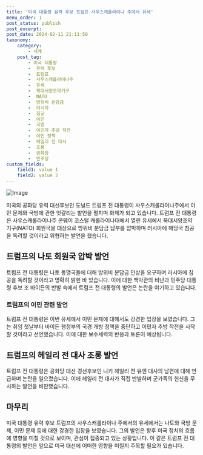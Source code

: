 ```yaml
---
title: '미국 대통령 유력 후보 트럼프 사우스캐롤라이나 주에서 유세'
menu_order: 1
post_status: publish
post_excerpt: 
post_date: 2024-02-11 21:11:50
taxonomy:
    category:
        - 세계
    post_tag:
        - 미국 대통령
        -  유력 후보
        -  트럼프
        -  사우스캐롤라이나주
        -  유세
        -  북대서양조약기구
        -  NATO
        -  방위비 분담금
        -  러시아
        -  침공
        -  이민
        -  국방
        -  이민자 추방 작전
        -  이민 정책
        -  헤일리 전 대사
        -  조롱
        -  공화당
        -  민주당
custom_fields:
    field1: value 1
    field2: value 2
---
```


![Image](https://imgnews.pstatic.net/image/421/2024/02/11/0007345977_001_20240211181801481.jpg?type=w647)

미국의 공화당 유력 대선후보인 도널드 트럼프 전 대통령이 사우스캐롤라이나주에서 이민 문제와 국방에 관한 엇갈리는 발언을 펼치며 화제가 되고 있습니다. 트럼프 전 대통령은 사우스캐롤라이나주 콘웨이 코스털 캐롤라이나대에서 열린 유세에서 북대서양조약기구(NATO) 회원국을 대상으로 방위비 분담금 납부를 압박하며 러시아에 해당국 침공을 독려할 것이라고 위협하는 발언을 했습니다. 
## 트럼프의 나토 회원국 압박 발언
트럼프 전 대통령은 나토 동맹국들에 대해 방위비 분담금 인상을 요구하며 러시아에 침공을 독려할 것이라고 명확히 밝힌 바 있습니다. 이에 대한 백악관의 비난과 민주당 대통령 후보 조 바이든의 반발 속에서 트럼프 전 대통령의 발언은 논란을 야기하고 있습니다.
### 트럼프의 이민 관련 발언
트럼프 전 대통령은 이번 유세에서 이민 문제에 대해서도 강경한 입장을 보였습니다. 그는 취임 첫날부터 바이든 행정부의 국경 개방 정책을 중단하고 이민자 추방 작전을 시작할 것이라고 선언했습니다. 이에 대한 보수세력의 반응과 토론이 예상됩니다.
## 트럼프의 헤일리 전 대사 조롱 발언
트럼프 전 대통령은 공화당 대선 경선후보인 니키 헤일리 전 유엔 대사의 남편에 대해 언급하며 논란을 일으켰습니다. 이에 헤일리 전 대사가 직접 반발하며 군가족의 헌신을 무시하는 발언을 비판했습니다.
## 마무리
미국 대통령 유력 후보 트럼프의 사우스캐롤라이나 주에서의 유세에서는 나토와 국방 문제, 이민 문제 등에 대한 강경한 입장을 보였습니다. 그의 발언은 향후 미국 정치의 흐름에 영향을 미칠 것으로 보이며, 관심이 집중되고 있는 상황입니다. 이 같은 트럼프 전 대통령의 발언은 앞으로 미국 대선에 어떠한 영향을 미칠지 주목할 필요가 있습니다.
